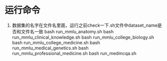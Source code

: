 # 运行命令
1. 数据集的名字在文件名里面，运行之前check一下.sh文件中dataset_name是否和文件名一致
    bash run_mmlu_anatomy.sh
    bash run_mmlu_clinical_knowledge.sh
    bash run_mmlu_college_biology.sh
    bash run_mmlu_college_medicine.sh
    bash run_mmlu_medical_genetics.sh
    bash run_mmlu_professional_medicine.sh
    bash run_medmcqa.sh